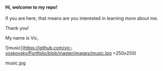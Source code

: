 #### Hi, welcome to my repo! 
If you are here, that means are you interested in learning more about me. 

Thank you! 



My name is Vic, 

![music](https://github.com/vic-voskovsky/Portfolio/blob/master/images/music.jpg  =250x250)



music.jpg
